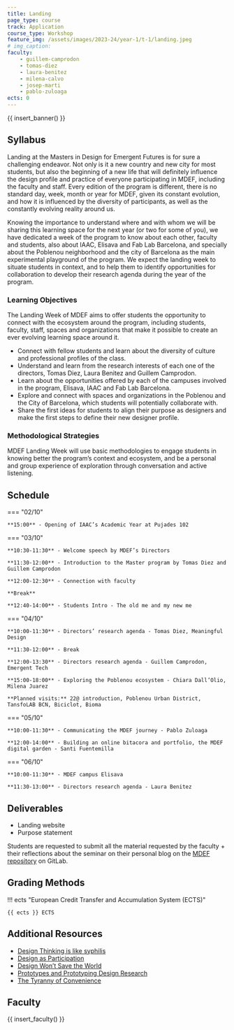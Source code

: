 ```yaml
---
title: Landing
page_type: course
track: Application
course_type: Workshop
feature_img: /assets/images/2023-24/year-1/t-1/landing.jpeg
# img_caption:
faculty:
    - guillem-camprodon
    - tomas-diez
    - laura-benitez
    - milena-calvo
    - josep-marti
    - pablo-zuloaga
ects: 0
---
```


{{ insert_banner() }}

## Syllabus

Landing at the Masters in Design for Emergent Futures is for sure a challenging endeavor. Not only is it a new country and new city for most students, but also the beginning of a new life that will definitely influence the design profile and practice of everyone participating in MDEF, including the faculty and staff. Every edition of the program is different, there is no standard day, week, month or year for MDEF, given its constant evolution, and how it is influenced by the diversity of participants, as well as the constantly evolving reality around us.

Knowing the importance to understand where and with whom we will be sharing this learning space for the next year (or two for some of you), we have dedicated a week of the program to know about each other, faculty and students, also about IAAC, Elisava and Fab Lab Barcelona, and specially about the Poblenou neighborhood and the city of Barcelona as the main experimental playground of the program. We expect the landing week to situate students in context, and to help them to identify opportunities for collaboration to develop their research agenda during the year of the program.

### Learning Objectives

The Landing Week of MDEF aims to offer students the opportunity to connect with the ecosystem around the program, including students, faculty, staff, spaces and organizations that make it possible to create an ever evolving learning space around it.

- Connect with fellow students and learn about the diversity of culture and professional profiles of the class.
- Understand and learn from the research interests of each one of the directors, Tomas Diez, Laura Benitez and Guillem Camprodon. 
- Learn about the opportunities offered by each of the campuses involved in the program, Elisava, IAAC and Fab Lab Barcelona. 
- Explore and connect with spaces and organizations in the Poblenou and the City of Barcelona, which students will potentially collaborate with. 
- Share the first ideas for students to align their purpose as designers and make the first steps to define their new designer profile.

### Methodological Strategies

MDEF Landing Week will use basic methodologies to engage students in knowing better the program’s context and ecosystem, and be a personal and group experience of exploration through conversation and active listening.

## Schedule

=== "02/10"

    **15:00** - Opening of IAAC’s Academic Year at Pujades 102

=== "03/10"

    **10:30-11:30** - Welcome speech by MDEF’s Directors

    **11:30-12:00** - Introduction to the Master program by Tomas Diez and Guillem Camprodon

    **12:00-12:30** - Connection with faculty

    **Break**

    **12:40-14:00** - Students Intro - The old me and my new me


=== "04/10"

    **10:00-11:30** - Directors’ research agenda - Tomas Diez, Meaningful Design

    **11:30-12:00** - Break

    **12:00-13:30** - Directors research agenda - Guillem Camprodon, Emergent Tech

    **15:00-18:00** - Exploring the Poblenou ecosystem - Chiara Dall’Olio, Milena Juarez

    **Planned visits:** 22@ introduction, Poblenou Urban District, TansfoLAB BCN, Biciclot, Bioma


=== "05/10"

    **10:00-11:30** - Communicating the MDEF journey - Pablo Zuloaga

    **12:00-14:00** - Building an online bitacora and portfolio, the MDEF digital garden - Santi Fuentemilla


=== "06/10"

    **10:00-11:30** - MDEF campus Elisava

    **11:30-13:00** - Directors research agenda - Laura Benitez

## Deliverables

- Landing website
- Purpose statement

Students are requested to submit all the material requested by the faculty + their reflections about the seminar on their personal blog on the [MDEF repository](https://fablabbcn.github.io/mdef-docs/) on GitLab.

## Grading Methods

!!! ects "European Credit Transfer and Accumulation System (ECTS)"

    {{ ects }} ECTS

## Additional Resources

- [Design Thinking is like syphilis](https://sts-news.medium.com/design-thinking-is-kind-of-like-syphilis-its-contagious-and-rots-your-brains-842ed078af29)
- [Design as Participation](https://jods.mitpress.mit.edu/pub/design-as-participation/release/1)
- [Design Won’t Save the World](https://hairyelefante.medium.com/design-is-not-going-to-save-the-world-8985870471a5)
- [Prototypes and Prototyping Design Research](https://www.dropbox.com/s/yljt1r0n6hbu7rd/PrototypesChapterFinalDRAFT.pdf?dl=0)
- [The Tyranny of Convenience](https://www.nytimes.com/2018/02/16/opinion/sunday/tyranny-convenience.html)

## Faculty

{{ insert_faculty() }}